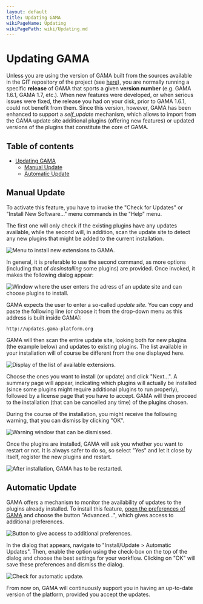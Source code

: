 ```yaml
---
layout: default
title: Updating GAMA
wikiPageName: Updating
wikiPagePath: wiki/Updating.md
---
```


# Updating GAMA

Unless you are using the version of GAMA built from the sources available in the GIT repository of the project (see [here](InstallingGitVersion)), you are normally running a specific **release** of GAMA that sports a given **version number** (e.g. GAMA 1.6.1, GAMA 1.7, etc.). When new features were developed, or when serious issues were fixed, the release you had on your disk, prior to GAMA 1.6.1, could not benefit from them. Since this version, however, GAMA has been enhanced to support a _self\_update_ mechanism, which allows to import from the GAMA update site additional plugins (offering new features) or updated versions of the plugins that constitute the core of GAMA.

## Table of contents 

* [Updating GAMA](#updating-gama)
	* [Manual Update](#manual-update)
	* [Automatic Update](#automatic-update)



## Manual Update
To activate this feature, you have to invoke the "Check for Updates" or "Install New Software..." menu commands in the "Help" menu.

The first one will only check if the existing plugins have any updates available, while the second will, in addition, scan the update site to detect any new plugins that might be added to the current installation.

![Menu to install new extensions to GAMA.](resources/images/installationAndLaunching/menu_install.png)

In general, it is preferable to use the second command, as more options (including that of _desinstalling_ some plugins) are provided. Once invoked, it makes the following dialog appear:

![Window where the user enters the adress of an update site and can choose plugins to install.](resources/images/installationAndLaunching/dialog_install.png)

GAMA expects the user to enter a so-called _update site_. You can copy and paste the following line (or choose it from the drop-down menu as this address is built inside GAMA):
```
http://updates.gama-platform.org
```

GAMA will then scan the entire update site, looking both for new plugins (the example below) and updates to existing plugins. The list available in your installation will of course be different from the one displayed here.

![Display of the list of available extensions.](resources/images/installationAndLaunching/dialog_install_2.png)

Choose the ones you want to install (or update) and click "Next...". A summary page will appear, indicating which plugins will actually be installed (since some plugins might require additional plugins to run properly), followed by a license page that you have to accept. GAMA will then proceed to the installation (that can be cancelled any time) of the plugins chosen.

During the course of the installation, you might receive the following warning, that you can dismiss by clicking "OK".

![Warning window that can be dismissed.](resources/images/installationAndLaunching/warning_install.png)

Once the plugins are installed, GAMA will ask you whether you want to restart or not. It is always safer to do so, so select "Yes" and let it close by itself, register the new plugins and restart.

![After installation, GAMA has to be restarted.](resources/images/installationAndLaunching/install_restart.png)



## Automatic Update
GAMA offers a mechanism to monitor the availability of updates to the plugins already installed. To install this feature, [open the preferences of GAMA](Preferences) and choose the button "Advanced...", which gives access to additional preferences.

![Button to give access to additional preferences.](resources/images/installationAndLaunching/open_advanced.png)

In the dialog that appears, navigate to "Install/Update > Automatic Updates". Then, enable the option using the check-box on the top of the dialog and choose the best settings for your workflow. Clicking on "OK" will save these preferences and dismiss the dialog.

![Check for automatic update.](resources/images/installationAndLaunching/prefs_update.png)


From now on, GAMA will continuously support you in having an up-to-date version of the platform, provided you accept the updates.
